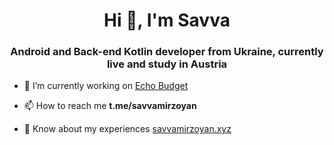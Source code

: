 <h1 align="center">Hi 👋, I'm Savva</h1>
<h3 align="center">Android and Back-end Kotlin developer from Ukraine, currently live and study in Austria</h3>

- 🔭 I’m currently working on [Echo Budget]([https://github.com/savvasenok/word-remember](https://sites.google.com/view/echo-budget/about))

- 📫 How to reach me **t.me/savvamirzoyan**

- 📄 Know about my experiences [savvamirzoyan.xyz](www.savvamirzoyan.xyz)
